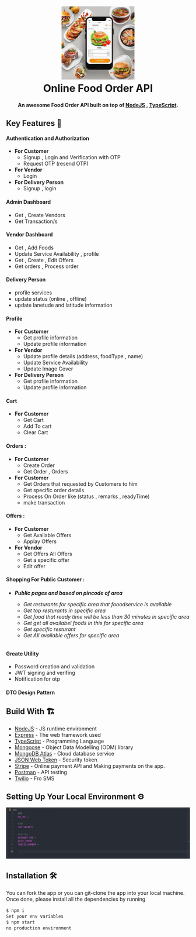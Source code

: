 <h1 align="center">
  <br>
  <img src="https://github.com/aboodmagdy1/Online-Food-Order-API/blob/main/images/online_food_order_app.png" alt="Food App image" width="200">
  <br>
  Online Food Order API

  <br>
</h1>

<h4 align="center">An awesome Food Order API built on top of <a href="https://nodejs.org/en/" target="_blank">NodeJS</a> , <a href="https://www.typescriptlang.org/" target="_blank">TypeScript</a>.</h4>

## Key Features 📝

#### Authentication and Authorization
  - **For Customer**
    - Signup , Login and Verification with OTP
    - Request OTP (resend OTP)
  - **For Vendor** 
    - Login 
  - **For Delivery Person**
    - Signup , login  


#### Admin Dashboard
  - Get , Create Vendors
  - Get Transaction/s

#### Vendor Dashboard
  - Get , Add Foods
  - Update Service Availability , profile
  - Get , Create , Edit Offers 
  - Get orders , Process order 


#### Delivery Person 
  -  profile services 
  - update status (online , offline)
  - update lanetude and latitude information
  


#### Profile 
  - **For Customer**
      - Get profile information
      - Update profile information
  - **For Vendor**
      - Update profile details (address, foodType , name)
      - Update Service Availability
      - Update Image Cover 
  - **For Delivery Person**
      - Get profile information
      - Update profile information

#### Cart  
  - **For Customer** 
    - Get Cart 
    - Add To cart 
    - Clear Cart

#### Orders :
   - **For Customer** 
      - Create Order 
      - Get Order , Orders 
   - **For Customer** 
      - Get Orders that requested by Customers to him  
      - Get specific order details
      - Process On Order like (status , remarks , readyTime)
      - make  transaction 
#### Offers :
  - **For Customer** 
      - Get Available Offers
      - Applay Offers 
  - **For Vendor** 
      - Get Offers All Offers 
      - Get a specific offer 
      - Edit offer

#### Shopping For Public Customer  :  
  - **<h6> Public pages and  based on pincode of area**
    -  Get  resturants for specific area that fooodservice is available
    -  Get top resturants  in specific area
    -  Get food that ready time will be less than 30 minutes in specific area
    -  Get get all availabel foods in this for specific area
    -  Get specific resturant  
    -  Get All available offers for specific area

#### Greate Utility 
  - Password creation and validation
  - JWT signing and verifing 
  - Notification for otp 
      
    
#### DTO Design Pattern

## Build With 🏗️

* [NodeJS](https://nodejs.org/en/) - JS runtime environment
* [Express](http://expressjs.com/) - The web framework used
* [TypeScript](https://www.typescriptlang.org/) - Programming Language
* [Mongoose](https://mongoosejs.com/) - Object Data Modelling (ODM) library
* [MongoDB Atlas](https://www.mongodb.com/cloud/atlas) - Cloud database service
* [JSON Web Token](https://jwt.io/) - Security token
* [Stripe](https://stripe.com/) - Online payment API and Making payments on the app.
* [Postman](https://www.getpostman.com/) - API testing 
* [Twilio](https://www.twilio.com/en-us) - Fro SMS 







## Setting Up Your Local Environment ⚙️
![demo-env-file](https://github.com/aboodmagdy1/Online-Food-Order-API/blob/main/images/local-env.png)


## Installation 🛠️
You can fork the app or you can git-clone the app into your local machine. Once done, please install all the
dependencies by running
```
$ npm i
Set your env variables
$ npm start 
no production environment


